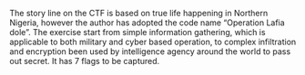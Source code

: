 The story line on the CTF is based on true life happening in Northern Nigeria, however the author has adopted the code name “Operation Lafia dole”.  The exercise start from simple information gathering, which is applicable to both military and cyber based operation, to complex infiltration and encryption been used by intelligence agency around the world to pass out secret.  It has 7 flags to be captured.
